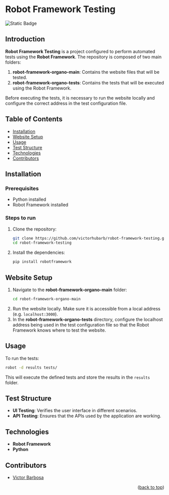 # Robot Framework Testing <a name="readme-top"></a>
![Static Badge](https://img.shields.io/badge/status-completed-green?style=for-the-badge)

## Introduction
**Robot Framework Testing** is a project configured to perform automated tests using the **Robot Framework**. The repository is composed of two main folders:
1. **robot-framework-organo-main**: Contains the website files that will be tested.
2. **robot-framework-organo-tests**: Contains the tests that will be executed using the Robot Framework.

Before executing the tests, it is necessary to run the website locally and configure the correct address in the test configuration file.

## Table of Contents
- [Installation](#installation)
- [Website Setup](#website-setup)
- [Usage](#usage)
- [Test Structure](#test-structure)
- [Technologies](#technologies)
- [Contributors](#contributors)

## Installation

### Prerequisites
- Python installed
- Robot Framework installed

### Steps to run
1. Clone the repository:
   ```bash
   git clone https://github.com/victorhubarb/robot-framework-testing.git
   cd robot-framework-testing
   ```
2. Install the dependencies:
   ```bash
   pip install robotframework
   ```

## Website Setup
1. Navigate to the **robot-framework-organo-main** folder:
   ```bash
   cd robot-framework-organo-main
   ```
2. Run the website locally. Make sure it is accessible from a local address (e.g. `localhost:3000`).
3. In the **robot-framework-organo-tests** directory, configure the localhost address being used in the test configuration file so that the Robot Framework knows where to test the website.

## Usage

To run the tests:
```bash
robot -d results tests/
```
This will execute the defined tests and store the results in the `results` folder.

## Test Structure
- **UI Testing**: Verifies the user interface in different scenarios.
- **API Testing**: Ensures that the APIs used by the application are working.

## Technologies
- **Robot Framework**
- **Python**

## Contributors
- [Victor Barbosa](https://github.com/victorhubarb)
<p align="right">(<a href="#readme-top">back to top</a>)</p>
